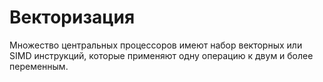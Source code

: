 # Векторизация




Множество центральных процессоров имеют набор векторных или SIMD инструкций, которые применяют одну операцию к двум и более переменным. 



